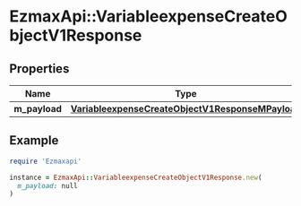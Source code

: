# EzmaxApi::VariableexpenseCreateObjectV1Response

## Properties

| Name | Type | Description | Notes |
| ---- | ---- | ----------- | ----- |
| **m_payload** | [**VariableexpenseCreateObjectV1ResponseMPayload**](VariableexpenseCreateObjectV1ResponseMPayload.md) |  |  |

## Example

```ruby
require 'Ezmaxapi'

instance = EzmaxApi::VariableexpenseCreateObjectV1Response.new(
  m_payload: null
)
```

